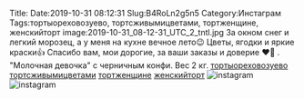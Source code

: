 Title:
Date:2019-10-31 08:12:31
Slug:B4RoLn2g5n5
Category:Инстаграм
Tags:тортыореховозуево, тортсживымицветами, тортженщине, женскийторт
image:2019-10-31_08-12-31_UTC_2_tntl.jpg
За окном снег и легкий морозец, а у меня на кухне вечное лето😉
Цветы, ягодки и яркие краски👍
Спасибо вам, мои дорогие, за ваши заказы и доверие ❤💋
.
"Молочная девочка" с черничным конфи. Вес 2 кг. 
[тортыореховозуево]({tag}тортыореховозуево) [тортсживымицветами]({tag}тортсживымицветами) [тортженщине]({tag}тортженщине) [женскийторт]({tag}женскийторт)
![instagram]({attach}images/2019-10-31_08-12-31_UTC_2.jpg)
![instagram]({attach}images/2019-10-31_08-12-31_UTC_1.jpg)
